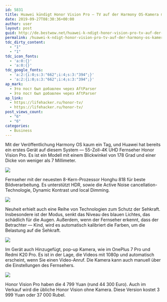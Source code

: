 ```yaml
---
id: 5831
title: Huawei kündigt Honor Vision Pro — TV auf der Harmony OS-Kamera mit ausziehbarem
date: 2019-09-27T08:30:36+00:00
author: user
layout: post
guid: http://de.bestwow.net/huawei-k-ndigt-honor-vision-pro-tv-auf-der-harmony-os-kamera-mit-ausziehbarem/
permalink: /huawei-k-ndigt-honor-vision-pro-tv-auf-der-harmony-os-kamera-mit-ausziehbarem/
tdc_dirty_content:
  - "1"
  - "1"
tdc_icon_fonts:
  - 'a:0:{}'
  - 'a:0:{}'
tdc_google_fonts:
  - 'a:2:{i:0;s:3:"662";i:4;s:3:"394";}'
  - 'a:2:{i:0;s:3:"662";i:4;s:3:"394";}'
ap_mark:
  - Это пост был добавлен через AftParser
  - Это пост был добавлен через AftParser
ap_link:
  - https://lifehacker.ru/honor-tv/
  - https://lifehacker.ru/honor-tv/
post_views_count:
  - "6"
  - "6"
categories:
  - Business
---
```

Mit der Veröffentlichung Harmony OS kaum ein Tag, und Huawei hat bereits ein erstes Gerät auf diesem System — 55-Zoll-4K UHD Fernseher Honor Vision Pro. Es ist ein Modell mit einem Blickwinkel von 178 Grad und einer Dicke von weniger als 7 Millimeter.

![](http://de.bestwow.net/wp-content/uploads/2019/09/huawei-anonsirovala-honor-vision-pro-televizor-na-harmony-os-s-vydvizhnoy-kameroy-1.jpg) 

Fernseher mit der neuesten 8-Kern-Prozessor Honghu 818 für beste Bildverarbeitung. Es unterstützt HDR, sowie die Active Noise cancellation-Technologie, Dynamic Kontrast und local Dimming.

![](http://de.bestwow.net/wp-content/uploads/2019/09/huawei-anonsirovala-honor-vision-pro-televizor-na-harmony-os-s-vydvizhnoy-kameroy-2.jpg) 

Neuheit erhielt auch eine Reihe von Technologien zum Schutz der Sehkraft. Insbesondere ist der Modus, senkt das Niveau des blauen Lichtes, das schädlich für die Augen. Außerdem, wenn der Fernseher erkennt, dass der Betrachter — Kind, wird es automatisch kalibriert die Farben, um die Belastung auf die Sehkraft.

![](http://de.bestwow.net/wp-content/uploads/2019/09/huawei-anonsirovala-honor-vision-pro-televizor-na-harmony-os-s-vydvizhnoy-kameroy-3.jpg) 

Im Gerät auch Hinzugefügt, pop-up Kamera, wie im OnePlus 7 Pro und Redmi K20 Pro. Es ist in der Lage, die Videos mit 1080p und automatisch erscheint, wenn Sie einen Video-Anruf. Die Kamera kann auch manuell über die Einstellungen des Fernsehers.

![](http://de.bestwow.net/wp-content/uploads/2019/09/huawei-anonsirovala-honor-vision-pro-televizor-na-harmony-os-s-vydvizhnoy-kameroy-4.jpg) 

Honor Vision Pro haben die 4 799 Yuan (rund 44 300 Euro). Auch im Verkauf wird die übliche Honor Vision ohne Kamera. Diese Version kostet 3 999 Yuan oder 37 000 Rubel.
